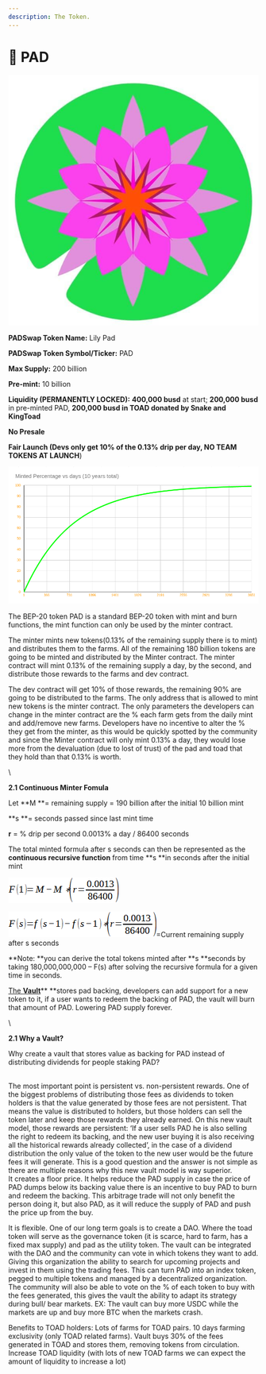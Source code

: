 ```yaml
---
description: The Token.
---
```


# 🌺 PAD

****![](<../../.gitbook/assets/image (3).png>)****

**PADSwap Token Name:** Lily Pad

**PADSwap Token Symbol/Ticker:** PAD

**Max Supply:** 200 billion

**Pre-mint:** 10 billion

**Liquidity (PERMANENTLY LOCKED):** **400,000 busd** at start; **200,000 busd** in pre-minted PAD, **200,000 busd in TOAD donated by Snake and KingToad**

**No Presale**

**Fair Launch (**Devs only get 10% of the 0.13% drip per day,** NO TEAM TOKENS AT LAUNCH**)



![](<../../.gitbook/assets/image (2).png>)

The BEP-20 token PAD is a standard BEP-20 token with mint and burn functions, the mint function can only be used by the minter contract.

The minter mints new tokens(0.13% of the remaining supply there is to mint) and distributes them to the farms. All of the remaining 180 billion tokens are going to be minted and distributed by the Minter contract. The minter contract will mint 0.13% of the remaining supply a day, by the second, and distribute those rewards to the farms and dev contract.

The dev contract will get 10% of those rewards, the remaining 90% are going to be distributed to the farms. The only address that is allowed to mint new tokens is the minter contract. The only parameters the developers can change in the minter contract are the % each farm gets from the daily mint and add/remove new farms. Developers have no incentive to alter the % they get from the minter, as this would be quickly spotted by the community and since the Minter contract will only mint 0.13% a day, they would lose more from the devaluation (due to lost of trust) of the pad and toad that they hold than that 0.13% is worth.

\


**2.1 Continuous Minter Fomula**

Let **M **= remaining supply = 190 billion after the initial 10 billion mint

**s **= seconds passed since last mint time

**r** = % drip per second 0.0013% a day / 86400 seconds

The total minted formula after s seconds can then be represented as the **continuous recursive function** from time **s **in seconds after the initial mint

![](../../.gitbook/assets/image.png)

![](<../../.gitbook/assets/image (4).png>)=Current remaining supply after s seconds

**Note: **you can derive the total tokens minted after **s **seconds by taking 180,000,000,000 – F(s) after solving the recursive formula for a given time in seconds.



[The **Vault**](the-vault.md)** **stores pad backing, developers can add support for a new token to it, if a user wants to redeem the backing of PAD, the vault will burn that amount of PAD. Lowering PAD supply forever.

\


**2.1 Why a Vault?**

Why create a vault that stores value as backing for PAD instead of distributing dividends for people staking PAD?

\
The most important point is persistent vs. non-persistent rewards. One of the biggest problems of distributing those fees as dividends to token holders is that the value generated by those fees are not persistent. That means the value is distributed to holders, but those holders can sell the token later and keep those rewards they already earned. On this new vault model, those rewards are persistent: ‘If a user sells PAD he is also selling the right to redeem its backing, and the new user buying it is also receiving all the historical rewards already collected’, in the case of a dividend distribution the only value of the token to the new user would be the future fees it will generate. This is a good question and the answer is not simple as there are multiple reasons why this new vault model is way superior.\
It creates a floor price. It helps reduce the PAD supply in case the price of PAD dumps below its backing value there is an incentive to buy PAD to burn and redeem the backing. This arbitrage trade will not only benefit the person doing it, but also PAD, as it will reduce the supply of PAD and push the price up from the buy.

It is flexible. One of our long term goals is to create a DAO. Where the toad token will serve as the governance token (it is scarce, hard to farm, has a fixed max supply) and pad as the utility token. The vault can be integrated with the DAO and the community can vote in which tokens they want to add. Giving this organization the ability to search for upcoming projects and invest in them using the trading fees. This can turn PAD into an index token, pegged to multiple tokens and managed by a decentralized organization.\
The community will also be able to vote on the % of each token to buy with the fees generated, this gives the vault the ability to adapt its strategy during bull/ bear markets. EX: The vault can buy more USDC while the markets are up and buy more BTC when the markets crash.

Benefits to TOAD holders: Lots of farms for TOAD pairs. 10 days farming exclusivity (only TOAD related farms). Vault buys 30% of the fees generated in TOAD and stores them, removing tokens from circulation. Increase TOAD liquidity (with lots of new TOAD farms we can expect the amount of liquidity to increase a lot)
